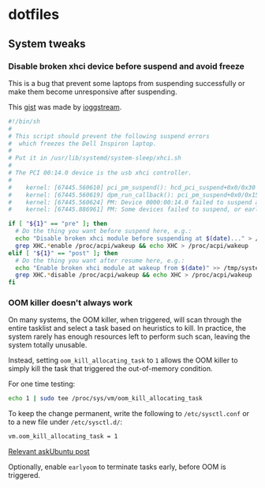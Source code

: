 # dotfiles

## System tweaks

### Disable broken xhci device before suspend and avoid freeze

This is a bug that prevent some laptops from suspending successfully or make them become unresponsive after suspending.

This [gist](https://gist.github.com/ioggstream/8f380d398aef989ac455b93b92d42048) was made by [ioggstream](https://github.com/ioggstream).

```bash
#!/bin/sh
#
# This script should prevent the following suspend errors
#  which freezes the Dell Inspiron laptop.
#
# Put it in /usr/lib/systemd/system-sleep/xhci.sh
#
# The PCI 00:14.0 device is the usb xhci controller.
#
#    kernel: [67445.560610] pci_pm_suspend(): hcd_pci_suspend+0x0/0x30 returns -16
#    kernel: [67445.560619] dpm_run_callback(): pci_pm_suspend+0x0/0x150 returns -16
#    kernel: [67445.560624] PM: Device 0000:00:14.0 failed to suspend async: error -16
#    kernel: [67445.886961] PM: Some devices failed to suspend, or early wake event detected

if [ "${1}" == "pre" ]; then
  # Do the thing you want before suspend here, e.g.:
  echo "Disable broken xhci module before suspending at $(date)..." > /tmp/systemd_suspend_test
  grep XHC.*enable /proc/acpi/wakeup && echo XHC > /proc/acpi/wakeup
elif [ "${1}" == "post" ]; then
  # Do the thing you want after resume here, e.g.:
  echo "Enable broken xhci module at wakeup from $(date)" >> /tmp/systemd_suspend_test
  grep XHC.*disable /proc/acpi/wakeup && echo XHC > /proc/acpi/wakeup
fi
```

### OOM killer doesn't always work

On many systems, the OOM killer, when triggered, will scan through the entire tasklist and select a task based on heuristics to kill. In practice, the system rarely has enough resources left to perform such scan, leaving the system totally unusable.

Instead, setting `oom_kill_allocating_task` to `1` allows the OOM killer to simply kill the task that triggered the out-of-memory condition.

For one time testing:

```bash
echo 1 | sudo tee /proc/sys/vm/oom_kill_allocating_task
```

To keep the change permanent, write the following to `/etc/sysctl.conf` or to a new file under `/etc/sysctl.d/`:

```bash
vm.oom_kill_allocating_task = 1
```

[Relevant askUbuntu post](https://askubuntu.com/questions/398236/oom-killer-not-working)

Optionally, enable `earlyoom` to terminate tasks early, before OOM is triggered.
